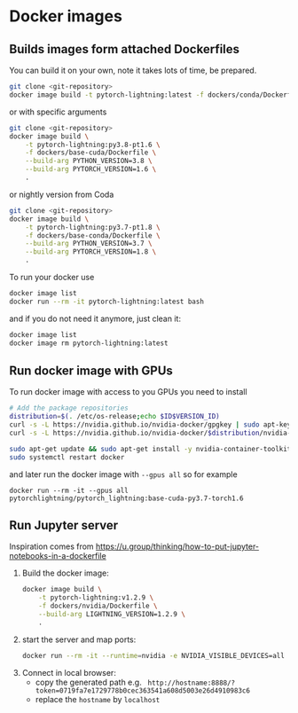 # Docker images

## Builds images form attached Dockerfiles

You can build it on your own, note it takes lots of time, be prepared.

```bash
git clone <git-repository>
docker image build -t pytorch-lightning:latest -f dockers/conda/Dockerfile .
```

or with specific arguments

```bash
git clone <git-repository>
docker image build \
    -t pytorch-lightning:py3.8-pt1.6 \
    -f dockers/base-cuda/Dockerfile \
    --build-arg PYTHON_VERSION=3.8 \
    --build-arg PYTORCH_VERSION=1.6 \
    .
```
or nightly version from Coda
```bash
git clone <git-repository>
docker image build \
    -t pytorch-lightning:py3.7-pt1.8 \
    -f dockers/base-conda/Dockerfile \
    --build-arg PYTHON_VERSION=3.7 \
    --build-arg PYTORCH_VERSION=1.8 \
    .
```

To run your docker use

```bash
docker image list
docker run --rm -it pytorch-lightning:latest bash
```

and if you do not need it anymore, just clean it:

```bash
docker image list
docker image rm pytorch-lightning:latest
```

## Run docker image with GPUs

To run docker image with access to you GPUs you need to install
```bash
# Add the package repositories
distribution=$(. /etc/os-release;echo $ID$VERSION_ID)
curl -s -L https://nvidia.github.io/nvidia-docker/gpgkey | sudo apt-key add -
curl -s -L https://nvidia.github.io/nvidia-docker/$distribution/nvidia-docker.list | sudo tee /etc/apt/sources.list.d/nvidia-docker.list

sudo apt-get update && sudo apt-get install -y nvidia-container-toolkit
sudo systemctl restart docker
```

and later run the docker image with `--gpus all` so for example

```
docker run --rm -it --gpus all pytorchlightning/pytorch_lightning:base-cuda-py3.7-torch1.6
```

## Run Jupyter server

Inspiration comes from https://u.group/thinking/how-to-put-jupyter-notebooks-in-a-dockerfile

1. Build the docker image:
    ```bash
    docker image build \
        -t pytorch-lightning:v1.2.9 \
        -f dockers/nvidia/Dockerfile \
        --build-arg LIGHTNING_VERSION=1.2.9 \
        .
    ```
2. start the server and map ports:
    ```bash
    docker run --rm -it --runtime=nvidia -e NVIDIA_VISIBLE_DEVICES=all -p 8888:8888 pytorch-lightning:v1.2.9
    ```
3. Connect in local browser:
    - copy the generated path e.g. ` http://hostname:8888/?token=0719fa7e1729778b0cec363541a608d5003e26d4910983c6`
    - replace the `hostname` by `localhost`